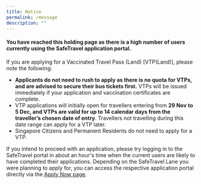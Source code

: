 ```yaml
---
title: Notice
permalink: /message
description: ""
---
```

#### You have reached this holding page as there is a high number of users currently using the SafeTravel application portal.

If you are applying for a Vaccinated Travel Pass (Land) [VTP(Land)], please note the following: 
* <b>Applicants do not need to rush to apply as there is no quota for VTPs, and are advised to secure their bus tickets first.</b> VTPs will be issued immediately if your application and vaccination certificates are complete.
* VTP applications will initially open for travellers entering from <b>29 Nov to 5 Dec, and VTPs are valid for up to 14 calendar days from the traveller’s chosen date of entry</b>. Travellers not travelling during this date range can apply for a VTP later.
* Singapore Citizens and Permanent Residents do not need to apply for a VTP.
 
If you intend to proceed with an application, please try logging in to the SafeTravel portal in about an hour's time when the current users are likely to have completed their applications. Depending on the SafeTravel Lane you were planning to apply for, you can access the respective application portal directly via the [Apply Now page](/apply-now).